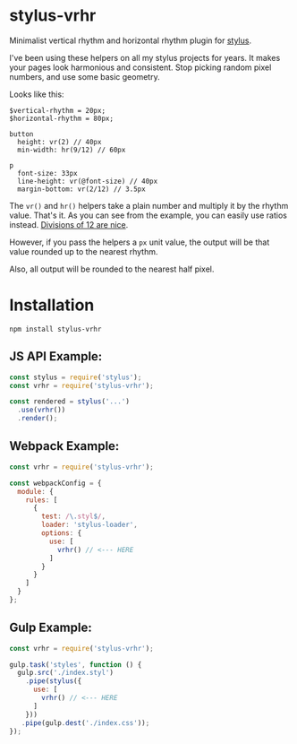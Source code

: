 # stylus-vrhr

Minimalist vertical rhythm and horizontal rhythm plugin for [stylus](http://stylus-lang.com/).

I've been using these helpers on all my stylus projects for years.  It makes your pages look harmonious and consistent. Stop picking random pixel numbers, and use some basic geometry.

Looks like this:

```stylus
$vertical-rhythm = 20px;
$horizontal-rhythm = 80px;

button
  height: vr(2) // 40px
  min-width: hr(9/12) // 60px

p
  font-size: 33px
  line-height: vr(@font-size) // 40px
  margin-bottom: vr(2/12) // 3.5px
```

The `vr()` and `hr()` helpers take a plain number and multiply it by the rhythm value. That's it. As you can see from the example, you can easily use ratios instead. [Divisions of 12 are nice](http://www.dozenal.org/).

However, if you pass the helpers a `px` unit value, the output will be that value rounded up to the nearest rhythm.

Also, all output will be rounded to the nearest half pixel.


# Installation

    npm install stylus-vrhr


## JS API Example:

```javascript
const stylus = require('stylus');
const vrhr = require('stylus-vrhr');

const rendered = stylus('...')
  .use(vrhr())
  .render();
```


## Webpack Example:

```javascript
const vrhr = require('stylus-vrhr');

const webpackConfig = {
  module: {
    rules: [
      {
        test: /\.styl$/,
        loader: 'stylus-loader',
        options: {
          use: [
            vrhr() // <--- HERE
          ]
        }
      }
    ]
  }
};
```


## Gulp Example:

```javascript
const vrhr = require('stylus-vrhr');

gulp.task('styles', function () {
  gulp.src('./index.styl')
    .pipe(stylus({
      use: [
        vrhr() // <--- HERE
      ]
    }))
   .pipe(gulp.dest('./index.css'));
});
```
